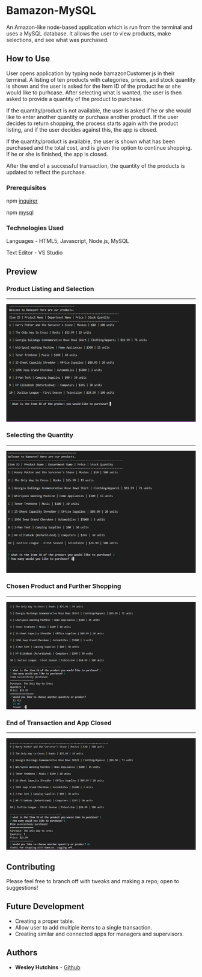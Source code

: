 # Bamazon-MySQL

An Amazon-like node-based application which is run from the terminal and uses a MySQL database. It allows the user to view products, make selections, and see what was purchased.


## How to Use

User opens application by typing node bamazonCustomer.js in their terminal. A listing of ten products with categories, prices, and stock quantity is shown and the user is asked for the Item ID of the product he or she would like to purhcase. After selecting what is wanted, the user is then asked to provide a quantity of the product to purchase.

If the quantity/product is not available, the user is asked if he or she would like to enter another quantity or purchase another product. If the user decides to return shopping, the process starts again with the product listing, and if the user decides against this, the app is closed.

If the quantity/product is available, the user is shown what has been purchased and the total cost, and is given the option to continue shopping. If he or she is finished, the app is closed.

After the end of a successful transaction, the quantity of the products is updated to reflect the purchase.


### Prerequisites

npm [inquirer](https://www.npmjs.com/package/inquirer)

npm [mysql](https://www.npmjs.com/package/mysql)


### Technologies Used

Languages - HTML5, Javascript, Node.js, MySQL

Text Editor - VS Studio


## Preview

### Product Listing and Selection
- - - -
<img src="screenshots/Bamazon1.png"/>

### Selecting the Quantity
- - - -
<img src="screenshots/Bamazon2.png"/>

### Chosen Product and Further Shopping
- - - -
<img src="screenshots/Bamazon3.png"/>

### End of Transaction and App Closed
- - - -
<img src="screenshots/Bamazon4.png"/>


## Contributing

Please feel free to branch off with tweaks and making a repo; open to suggestions!


## Future Development

* Creating a proper table.
* Allow user to add multiple items to a single transaction.
* Creating similar and connected apps for managers and supervisors.


## Authors

* **Wesley Hutchins** - [Github](https://github.com/WesPres1990)